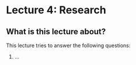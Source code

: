 # Lecture 4: Research

## What is this lecture about?

This lecture tries to answer the following questions:

1. ...